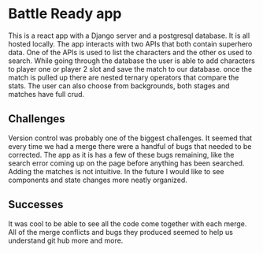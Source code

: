 # Battle Ready app
This is a react app with a Django server and a postgresql database.  It is all hosted locally.  The app interacts with two APIs that both contain superhero data. One of the APIs is used to list the characters and the other os used to search.  While going through the database the user is able to add characters to player one or player 2 slot and save the match to our database.  once the match is pulled up there are nested ternary operators that compare the stats. The user can also choose from backgrounds, both stages and matches have full crud.  

## Challenges
Version control was probably one of the biggest challenges.  It seemed that every time we had a merge there were a handful of bugs that needed to be corrected. The app as it is has a few of these bugs remaining, like the search error coming up on the page before anything has been searched.  Adding the matches is not intuitive.  In the future I would like to see components and state changes more neatly organized.  

## Successes
It was cool to be able to see all the code come together with each merge.  All of the merge conflicts and bugs they produced seemed to help us understand git hub more and more.  
